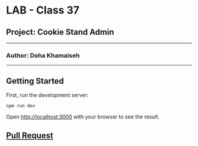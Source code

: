 # LAB - Class 37

## Project: Cookie Stand Admin
---
### Author: Doha Khamaiseh
---


## Getting Started

First, run the development server:

```
npm run dev
```

Open [http://localhost:3000](http://localhost:3000) with your browser to see the result.


## [Pull Request](https://github.com/DohaKhamaiseh/cookie-stand-admin/pull/6)
